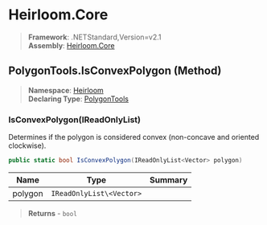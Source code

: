 # Heirloom.Core

> **Framework**: .NETStandard,Version=v2.1  
> **Assembly**: [Heirloom.Core][0]

## PolygonTools.IsConvexPolygon (Method)

> **Namespace**: [Heirloom][0]  
> **Declaring Type**: [PolygonTools][1]

### IsConvexPolygon(IReadOnlyList<Vector>)

Determines if the polygon is considered convex (non-concave and oriented clockwise).

```cs
public static bool IsConvexPolygon(IReadOnlyList<Vector> polygon)
```

| Name    | Type                     | Summary |
|---------|--------------------------|---------|
| polygon | `IReadOnlyList\<Vector>` |         |

> **Returns** - `bool`

[0]: ../../../Heirloom.Core.md
[1]: ../PolygonTools.md
